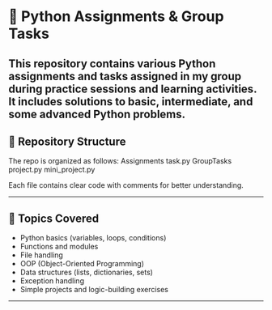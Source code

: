 # 📘 Python Assignments & Group Tasks

This repository contains various **Python assignments** and **tasks** assigned in my group during practice sessions and learning activities. It includes solutions to basic, intermediate, and some advanced Python problems.
----------

## 📂 Repository Structure

The repo is organized as follows:
Assignments
task.py
GroupTasks
project.py
mini_project.py


Each file contains clear code with comments for better understanding.

---

## 🧠 Topics Covered

- Python basics (variables, loops, conditions)
- Functions and modules
- File handling
- OOP (Object-Oriented Programming)
- Data structures (lists, dictionaries, sets)
- Exception handling
- Simple projects and logic-building exercises

---

